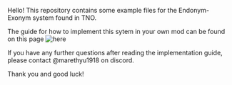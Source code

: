 Hello! This repository contains some example files for the Endonym-Exonym system found in TNO.

The guide for how to implement this sytem in your own mod can be found on this page ![here](https://github.com/ModdingAccount/endonym-exonym/wiki/Endonym%E2%80%90Exonym-Implementation-Guide)

If you have any further questions after reading the implementation guide, please contact @marethyu1918 on discord.

Thank you and good luck!
